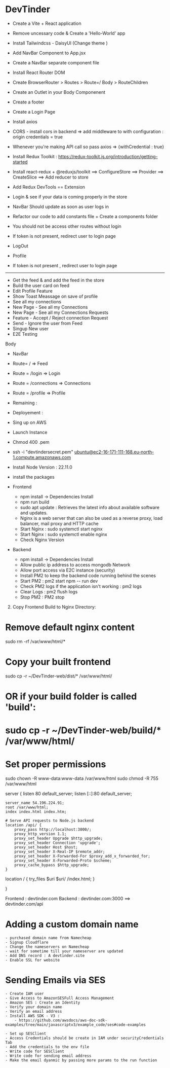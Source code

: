 # DevTinder 


- Create a Vite + React  application  
- Remove uncessary code & Create a 'Hello-World' app
- Install Tailwindcss - DaisyUI (Change theme )
- Add NavBar Component to App.jsx
- Create a NavBar separate component file  
- Install React Router DOM 
- Create BrowserRouter > Routes  > Route=/ Body > RouteChildren
- Create an Outlet in your Body Componenent
- Create a footer
- Create a Login Page 
- Install axios 
- CORS - install cors in backend => add middleware to with configuration :  origin credentials = true 
- Whenever you're making API call so pass axios  => {withCredential : true}
- Install Redux Toolkit  :  https://redux-toolkit.js.org/introduction/getting-started
- Install react-redux + @reduxjs/toolkit ==> ConfigureStore ==> Provider ==> CreateSlice ==> Add reducer to store

- Add Redux DevTools  == Extension 
- Login & see if your data is coming properly in the store 
- NavBar Should update as soon as user logs in 
- Refactor our code to add constants file + Create a components folder 

- You should not be access other routes without login 
- If token is not present, redirect user to login page 
- LogOut 
- Profile 
- If token is not present , redirect user to login page 

---- --------------- --------------- -------------- ------------- ------------- -------- 
- Get the feed & and add the feed in the store 
- Build the user card on feed 
- Edit Profile Feature 
- Show Toast Meassage on save of profile
- See all my connections 
- New Page - See all my Connections
- New Page - See all my Connections Requests 
- Feature - Accept / Reject connection Request 
- Send -  Ignore the user from Feed 
- Singup New user 
- E2E Testing 

Body 

 - NavBar 
 - Route= / => Feed 
 - Route = /login => Login 
 - Route =  /connections => Connections 
 - Route = /profile => Profile


- Remaining : 


- Deployement : 

- Sing up on AWS 
- Launch Instance 
- Chmod 400 <secret>.pem
- ssh -i "devtindersecret.pem" ubuntu@ec2-16-171-111-168.eu-north-1.compute.amazonaws.com
- Install Node Version : 22.11.0
- install the packages 

- Frontend 
    - npm install -> Dependencies Install 
    - npm run build 
    - sudo apt update : Retrieves the latest info about available software and updates.
    - Nginx is a web server that can also be used as a reverse proxy, load balancer, mail proxy and HTTP cache
    - Start Nginx : sudo systemctl start nginx
    - Start Nginx : sudo systemctl enable nginx
    - Check Nginx Version 


- Backend 
    - npm install -> Dependencies Install 
    - Allow public ip address to access mongodb Network 
    - Allow port access via E2C instance (security)
    - Install PM2 to keep the backend code running behind the scenes 
    - Start PM2 : pm2 start npm -- run dev
    - Check PM2 logs if the application isn't working : pm2 logs 
    - Clear Logs : pm2 flush logs
    - Stop PM2 : PM2 stop


2. Copy Frontend Build to Nginx Directory:

# Remove default nginx content
sudo rm -rf /var/www/html/*

# Copy your built frontend
sudo cp -r ~/DevTinder-web/dist/* /var/www/html/
# OR if your build folder is called 'build':
# sudo cp -r ~/DevTinder-web/build/* /var/www/html/

# Set proper permissions
sudo chown -R www-data:www-data /var/www/html
sudo chmod -R 755 /var/www/html

server {
    listen 80 default_server;
    listen [::]:80 default_server;

    server_name 54.196.224.91;
    root /var/www/html;
    index index.html index.htm;

    # Serve API requests to Node.js backend
    location /api/ {
        proxy_pass http://localhost:3000/;
        proxy_http_version 1.1;
        proxy_set_header Upgrade $http_upgrade;
        proxy_set_header Connection 'upgrade';
        proxy_set_header Host $host;
        proxy_set_header X-Real-IP $remote_addr;
        proxy_set_header X-Forwarded-For $proxy_add_x_forwarded_for;
        proxy_set_header X-Forwarded-Proto $scheme;
        proxy_cache_bypass $http_upgrade;
    }

location / {
        try_files $uri $uri/ /index.html;
    }


}


Frontend : devtinder.com 
Backend : devtinder.com:3000  ==> devtinder.com/api




# Adding a custom domain name 

    - purchased domain name from Namecheap 
    - Signup Cloudflare 
    - Change the nameservers on Namecheap 
    - wait for sometime till your nameserver are updated 
    - Add DNS record : A devtinder.site 
    - Enable SSL for website 


# Sending Emails via SES 

    - Create IAM user 
    - Give Access to AmazonSESFull Access Management 
    - Amazon SES : Create an Identity 
    - Verify your domain name 
    - Verify an email address 
    - Install AWS SDK - V3 :   
        - https://github.com/awsdocs/aws-doc-sdk-examples/tree/main/javascriptv3/example_code/ses#code-examples

    - Set up SESClient
    - Access Credentials should be create in IAM under securityCredentials Tab 
    - Add the credentials to the env file 
    - Write code for SESClient 
    - Write code for sending email address 
    - Make the email dyanmic by passing more params to the run function 

























